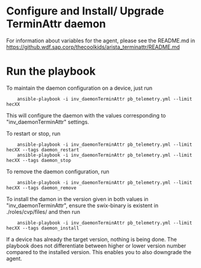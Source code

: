# Configure and Install/ Upgrade TerminAttr daemon

For information about variables for the agent, please see the README.md in https://github.wdf.sap.corp/thecoolkids/arista_terminattr/README.md

# Run the playbook

To maintain the daemon configuration on a device, just run

		ansible-playbook -i inv_daemonTerminAttr pb_telemetry.yml --limit hecXX

This will configure the daemon with the values corresponding to "inv_daemonTerminAttr" settings.

To restart or stop, run

		ansible-playbook -i inv_daemonTerminAttr pb_telemetry.yml --limit hecXX --tags daemon_restart
		ansible-playbook -i inv_daemonTerminAttr pb_telemetry.yml --limit hecXX --tags daemon_stop

To remove the daemon configuration, run

		ansible-playbook -i inv_daemonTerminAttr pb_telemetry.yml --limit hecXX --tags daemon_remove

To install the damon in the version given in both values in "inv_daemonTerminAttr", ensure the swix-binary is existent in ./roles/cvp/files/ and then run

		ansible-playbook -i inv_daemonTerminAttr pb_telemetry.yml --limit hecXX --tags daemon_install

If a device has already the target version, nothing is being done. The playbook does not differentiate between higher or lower version number compared to the installed version. This enables you to also downgrade the agent.
